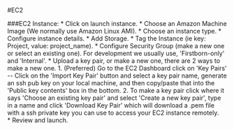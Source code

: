 #EC2

###EC2 Instance:
	* Click on launch instance.
	* Choose an Amazon Machine Image (We normally use Amazon Linux AMI).
	* Choose an instance type.
	* Configure instance details.
	* Add Storage.
	* Tag the Instance (ie key: Project, value: project_name).
	* Configure Security Group (make a new one or select an existing one). For development we usually use, 'Firstborn-only' and 'Internal'.
	* Upload a key pair, or make a new one, there are 2 ways to make a new one.
		1. (Preferred) Go to the EC2 Dashboard click on 'Key Pairs'
			-- Click on the 'Import Key Pair' button and select a key pair name, generate an ssh pub key on your local machine, and then copy/paste that into the 'Public key contents' box in the bottom.
		2. To make a key pair click where it says 'Choose an existing key pair' and select 'Create a new key pair', type in a name and click 'Download Key Pair' which will download a .pem file with a ssh private key you can use to access your EC2 instance remotely.  
	* Review and launch.
